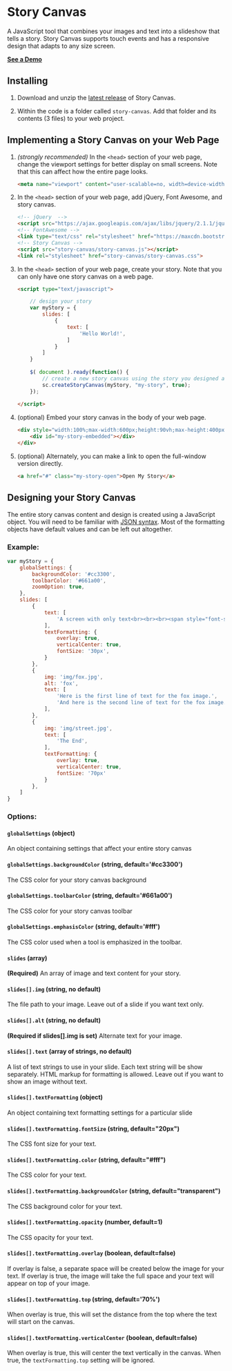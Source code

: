 # Story Canvas

A JavaScript tool that combines your images and text into a slideshow that tells a story.  Story Canvas supports touch events and has a responsive design that adapts to any size screen.

<a href="http://johnmeinken.com/ver4/story-canvas/example.html">**See a Demo**</a>

## Installing

1. Download and unzip the [latest release](https://github.com/jmeinken/story-canvas/archive/release1.0.zip) of Story Canvas.

2. Within the code is a folder called `story-canvas`.  Add that folder and its contents (3 files) to your web project.

## Implementing a Story Canvas on your Web Page

1. *(strongly recommended)* In the `<head>` section of your web page, change the viewport settings for better display on small screens.  Note that this can affect how the entire page looks.

	```html
	<meta name="viewport" content="user-scalable=no, width=device-width, initial-scale=1, maximum-scale=1">
	```

2. In the `<head>` section of your web page, add jQuery, Font Awesome, and story canvas.

	```html
	<!-- jQuery  -->
	<script src="https://ajax.googleapis.com/ajax/libs/jquery/2.1.1/jquery.min.js"></script>
	<!-- FontAwesome -->
	<link type="text/css" rel="stylesheet" href="https://maxcdn.bootstrapcdn.com/font-awesome/4.6.3/css/font-awesome.min.css" media="all" />
	<!-- Story Canvas -->
	<script src="story-canvas/story-canvas.js"></script>
	<link rel="stylesheet" href="story-canvas/story-canvas.css">
	```

3. In the `<head>` section of your web page, create your story.  Note that you can only have one story canvas on a web page.

	```html
	<script type="text/javascript">
	
		// design your story
		var myStory = {
		    slides: [
		        {
		            text: [
		                'Hello World!',
		            ]
		        }
		    ]
		}
		
		$( document ).ready(function() {
			// create a new story canvas using the story you designed above
			sc.createStoryCanvas(myStory, "my-story", true);
		});
	    
	</script>    
	```

4. (optional) Embed your story canvas in the body of your web page.

	```html
	<div style="width:100%;max-width:600px;height:90vh;max-height:400px;">
		<div id="my-story-embedded"></div>
	</div>
	```

5. (optional) Alternately, you can make a link to open the full-window version directly.

	```html
	<a href="#" class="my-story-open">Open My Story</a>
	```

## Designing your Story Canvas

The entire story canvas content and design is created using a JavaScript object.  You will need to be familiar with [JSON syntax](http://www.w3schools.com/json/).  Most of the formatting objects have default values and can be left out altogether.

### Example:

```js
var myStory = {
    globalSettings: {
        backgroundColor: '#cc3300',
        toolbarColor: '#661a00',
        zoomOption: true,
    },
    slides: [
        {
            text: [
                'A screen with only text<br><br><br><span style="font-size:10px;text-align:center;color: yellow;">can apply any formatting</span>',
            ],
            textFormatting: { 
                overlay: true,
                verticalCenter: true,
                fontSize: '30px',
            }
        },
        {
            img: 'img/fox.jpg',
            alt: 'fox',
            text: [
                'Here is the first line of text for the fox image.',
                'And here is the second line of text for the fox image.'
            ],
        },
        {
        	img: 'img/street.jpg',
            text: [
                'The End',
            ],
            textFormatting: { 
                overlay: true,
                verticalCenter: true,
                fontSize: '70px'
            }
        },
    ]
}
```

### Options:

#### `globalSettings` (object)

An object containing settings that affect your entire story canvas

#### `globalSettings.backgroundColor` (string, default='#cc3300')

The CSS color for your story canvas background

#### `globalSettings.toolbarColor` (string, default='#661a00')

The CSS color for your story canvas toolbar

#### `globalSettings.emphasisColor` (string, default='#fff')

The CSS color used when a tool is emphasized in the toolbar.

#### `slides` (array)

**(Required)** An array of image and text content for your story.

#### `slides[].img` (string, no default)

The file path to your image.  Leave out of a slide if you want text only.

#### `slides[].alt` (string, no default)

**(Required if slides[].img is set)** Alternate text for your image.

#### `slides[].text` (array of strings, no default)

A list of text strings to use in your slide.  Each text string will be show separately.  HTML markup for formatting is allowed.  Leave out if you want to show an image without text.

#### `slides[].textFormatting` (object)

An object containing text formatting settings for a particular slide

#### `slides[].textFormatting.fontSize` (string, default="20px")

The CSS font size for your text.

#### `slides[].textFormatting.color` (string, default="#fff")

The CSS color for your text.

#### `slides[].textFormatting.backgroundColor` (string, default="transparent")

The CSS background color for your text.

#### `slides[].textFormatting.opacity` (number, default=1)

The CSS opacity for your text.

#### `slides[].textFormatting.overlay` (boolean, default=false)

If overlay is false, a separate space will be created below the image for your text.  If overlay is true, the image will take the full space and your text will appear on top of your image.

#### `slides[].textFormatting.top` (string, default='70%')

When overlay is true, this will set the distance from the top where the text will start on the canvas.  

#### `slides[].textFormatting.verticalCenter` (boolean, default=false)

When overlay is true, this will center the text vertically in the canvas. When true, the `textFormatting.top` setting will be ignored.


